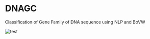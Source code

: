 # DNAGC
Classification of Gene Family of DNA sequence using NLP and BoVW

![test](https://github.com/pratyakshgit/DNAGC/blob/master/test1/Screen%20Recording%202021-11-30%20at%2019.45.47.gif)

